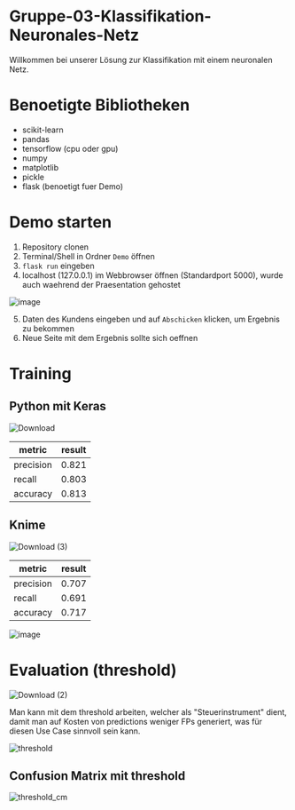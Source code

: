 # Gruppe-03-Klassifikation-Neuronales-Netz

Willkommen bei unserer Lösung zur Klassifikation mit einem neuronalen Netz.

# Benoetigte Bibliotheken
- scikit-learn
- pandas
- tensorflow (cpu oder gpu)
- numpy
- matplotlib
- pickle
- flask (benoetigt fuer Demo)

# Demo starten
1. Repository clonen
2. Terminal/Shell in Ordner `Demo` öffnen
3. `flask run` eingeben
4. localhost (127.0.0.1) im Webbrowser öffnen (Standardport 5000), wurde auch waehrend der Praesentation gehostet

![image](https://user-images.githubusercontent.com/116145963/220192295-d9bb395b-1fd5-49a6-a7ad-52963156e9ae.png)


5. Daten des Kundens eingeben und auf `Abschicken` klicken, um Ergebnis zu bekommen
6. Neue Seite mit dem Ergebnis sollte sich oeffnen

# Training

## Python mit Keras
![Download](https://user-images.githubusercontent.com/116145963/221373853-06e7b081-ca65-47b6-b0d6-f8268c60a34e.png)

| metric | result |
| --- | --- |
| precision | 0.821 |
| recall | 0.803 |
| accuracy | 0.813 |

## Knime

![Download (3)](https://user-images.githubusercontent.com/116145963/221373882-1bb34dc9-a582-42d1-9bdc-cf388e937099.png)

| metric | result |
| --- | --- |
| precision | 0.707 |
| recall | 0.691 |
| accuracy | 0.717 |


![image](https://user-images.githubusercontent.com/116145963/218550747-5661cb20-cc06-48ac-8460-de1cd9f08ea0.png)


# Evaluation (threshold)

![Download (2)](https://user-images.githubusercontent.com/116145963/221374111-28b7bddb-7ba0-4801-b6a2-c87ecf719b97.png)


Man kann mit dem threshold arbeiten, welcher als "Steuerinstrument" dient, damit man auf Kosten von predictions weniger FPs generiert, was für diesen Use Case sinnvoll sein kann.

![threshold](https://user-images.githubusercontent.com/116145963/221374115-c0aaea58-f315-42c9-aba6-12ca1cf56c31.png)

## Confusion Matrix mit threshold

![threshold_cm](https://user-images.githubusercontent.com/116145963/221374217-b77781b1-c1a3-4a94-961d-bf67b509f238.png)
